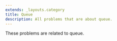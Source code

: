 ```yaml
---
extends: _layouts.category
title: Queue
description: All problems that are about queue.
---
```


These problems are related to queue.
